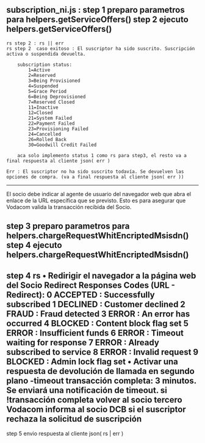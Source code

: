 subscription_ni.js :
step 1 preparo parametros para helpers.getServiceOffers()
step 2 ejecuto helpers.getServiceOffers()
----------------------------------------------
    rs step 2 : rs || err
    rs step 2  caso exitoso : El suscriptor ha sido suscrito. Suscripción activa o suspendida devuelta.
        
        subscription status:
            1=Active
            2=Reserved
            3=Being Provisioned
            4=Suspended
            5=Grace Period
            6=Being Deprovisioned
            7=Reserved Closed
            11=Inactive
            12=Closed
            21=System Failed
            22=Payment Failed
            23=Provisioning Failed
            24=Cancelled
            26=Rolled Back
            30=Goodwill Credit Failed

        aca solo implemento status 1 como rs para step3, el resto va a final respuesta al cliente json( err )

    Err : El suscriptor no ha sido suscrito todavía. Se devuelven las opciones de compra. (va a final respuesta al cliente json( err ))

----------------------------------------------
El socio debe indicar al agente de usuario del navegador web que abra el enlace de la URL específica que se
previsto. Esto es para asegurar que Vodacom valida la transacción recibida del Socio.

step 3 preparo parametros para helpers.chargeRequestWhitEncriptedMsisdn()
step 4 ejecuto helpers.chargeRequestWhitEncriptedMsisdn()
----------------------------------------------
step 4 rs
• Redirigir el navegador a la página web del Socio
    Redirect Responses Codes (URL - Redirect):
    0 ACCEPTED : Successfully subscribed
    1 DECLINED : Customer declined
    2 FRAUD : Fraud detected 
    3 ERROR : An error has occurred 
    4 BLOCKED : Content block flag set
    5 ERROR : Insufficient funds 
    6 ERROR : Timeout waiting for response 
    7 ERROR : Already subscribed to service 
    8 ERROR : Invalid request 
    9 BLOCKED : Admin lock flag set
• Activar una respuesta de devolución de llamada en segundo plano
    -timeout transacción completa: 3 minutos. Se enviará una notificación de timeout.
        si  !transacción completa 
            volver al socio tercero
Vodacom informa al socio DCB si el suscriptor rechaza la solicitud de suscripción
----------------------------------------------
step 5 envio respuesta al cliente json( rs | err )
